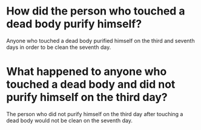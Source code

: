 # How did the person who touched a dead body purify himself?

Anyone who touched a dead body purified himself on the third and seventh days in order to be clean the seventh day.

# What happened to anyone who touched a dead body and did not purify himself on the third day?

The person who did not purify himself on the third day after touching a dead body would not be clean on the seventh day.
